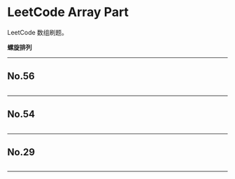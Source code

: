 # LeetCode Array Part

LeetCode 数组刷题。

**螺旋排列**


---------------------------------------------------------------

## No.56
```
```

---------------------------------------------------------------

## No.54
```
```

---------------------------------------------------------------

## No.29
```
```

---------------------------------------------------------------